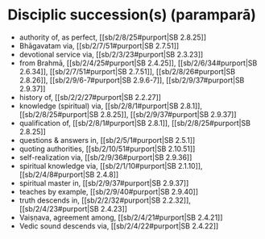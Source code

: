 # Disciplic succession(s) (paramparā)

* authority of, as perfect, [[sb/2/8/25#purport|SB 2.8.25]]
* Bhāgavatam via, [[sb/2/7/51#purport|SB 2.7.51]]
* devotional service via, [[sb/2/3/23#purport|SB 2.3.23]]
* from Brahmā, [[sb/2/4/25#purport|SB 2.4.25]], [[sb/2/6/34#purport|SB 2.6.34]], [[sb/2/7/51#purport|SB 2.7.51]], [[sb/2/8/26#purport|SB 2.8.26]], [[sb/2/9/6-7#purport|SB 2.9.6-7]], [[sb/2/9/37#purport|SB 2.9.37]]
* history of, [[sb/2/2/27#purport|SB 2.2.27]]
* knowledge (spiritual) via, [[sb/2/8/1#purport|SB 2.8.1]], [[sb/2/8/25#purport|SB 2.8.25]], [[sb/2/9/37#purport|SB 2.9.37]]
* qualification of, [[sb/2/8/1#purport|SB 2.8.1]], [[sb/2/8/25#purport|SB 2.8.25]]
* questions & answers in, [[sb/2/5/1#purport|SB 2.5.1]]
* quoting authorities, [[sb/2/10/51#purport|SB 2.10.51]]
* self-realization via, [[sb/2/9/36#purport|SB 2.9.36]]
* spiritual knowledge via, [[sb/2/1/10#purport|SB 2.1.10]], [[sb/2/4/8#purport|SB 2.4.8]]
* spiritual master in, [[sb/2/9/37#purport|SB 2.9.37]]
* teaches by example, [[sb/2/9/40#purport|SB 2.9.40]]
* truth descends in, [[sb/2/2/32#purport|SB 2.2.32]], [[sb/2/4/23#purport|SB 2.4.23]]
* Vaiṣṇava, agreement among, [[sb/2/4/21#purport|SB 2.4.21]]
* Vedic sound descends via, [[sb/2/4/22#purport|SB 2.4.22]]
